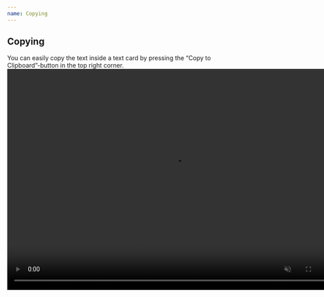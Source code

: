 ```yaml
---
name: Copying
---
```

## Copying
You can easily copy the text inside a text card by pressing the “Copy to Clipboard”-button in the top right corner.
<video controls muted width="768" height="512">
  <source src="{{ site.baseurl }}/assets/webms/copy-to-clipboard.webm" type="video/webm">
</video>